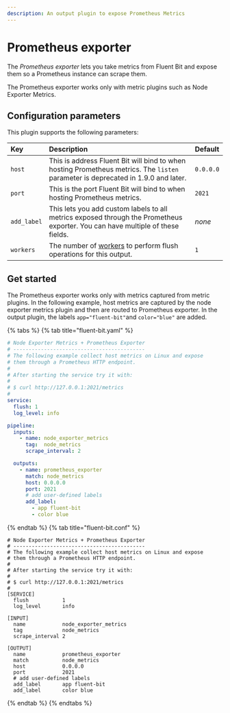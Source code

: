 ```yaml
---
description: An output plugin to expose Prometheus Metrics
---
```


# Prometheus exporter

The _Prometheus exporter_ lets you take metrics from Fluent Bit and expose them so a Prometheus instance can scrape them.

The Prometheus exporter works only with metric plugins such as Node Exporter Metrics.


## Configuration parameters

This plugin supports the following parameters:

| Key | Description | Default |
|:----|:------------|:--------|
| `host` | This is address Fluent Bit will bind to when hosting Prometheus metrics. The `listen` parameter is deprecated in 1.9.0 and later. | `0.0.0.0` |
| `port` | This is the port Fluent Bit will bind to when hosting Prometheus metrics. | `2021` |
| `add_label` | This lets you add custom labels to all metrics exposed through the Prometheus exporter. You can have multiple of these fields. | _none_ |
| `workers` | The number of [workers](../../administration/multithreading.md#outputs) to perform flush operations for this output. | `1` |

## Get started

The Prometheus exporter works only with metrics captured from metric plugins. In the following example, host metrics are captured by the node exporter metrics plugin and then are routed to Prometheus exporter. In the output plugin, the labels `app="fluent-bit"`and `color="blue"` are added.

{% tabs %}
{% tab title="fluent-bit.yaml" %}

```yaml
# Node Exporter Metrics + Prometheus Exporter
# -------------------------------------------
# The following example collect host metrics on Linux and expose
# them through a Prometheus HTTP endpoint.
#
# After starting the service try it with:
#
# $ curl http://127.0.0.1:2021/metrics
#
service:
  flush: 1
  log_level: info

pipeline:
  inputs:
    - name: node_exporter_metrics
      tag:  node_metrics
      scrape_interval: 2

  outputs:
    - name: prometheus_exporter
      match: node_metrics
      host: 0.0.0.0
      port: 2021
      # add user-defined labels
      add_label:
        - app fluent-bit
        - color blue
```

{% endtab %}
{% tab title="fluent-bit.conf" %}

```text
# Node Exporter Metrics + Prometheus Exporter
# -------------------------------------------
# The following example collect host metrics on Linux and expose
# them through a Prometheus HTTP endpoint.
#
# After starting the service try it with:
#
# $ curl http://127.0.0.1:2021/metrics
#
[SERVICE]
  flush           1
  log_level       info

[INPUT]
  name            node_exporter_metrics
  tag             node_metrics
  scrape_interval 2

[OUTPUT]
  name            prometheus_exporter
  match           node_metrics
  host            0.0.0.0
  port            2021
  # add user-defined labels
  add_label       app fluent-bit
  add_label       color blue
```

{% endtab %}
{% endtabs %}
